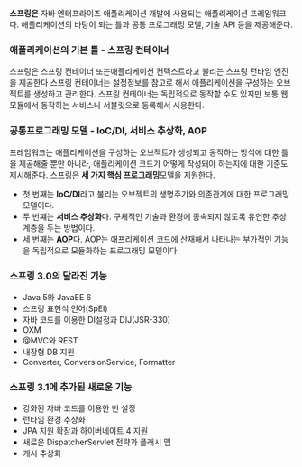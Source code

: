 **스프링은** 자바 엔터프라이즈 애플리케이션 개발에 사용되는 애플리케이션 프레임워크다. 애플리케이션의 바탕이 되는
틀과 공통 프로그래밍 모델, 기술 API 등을 제공해준다.


### 애플리케이션의 기본 틀 - 스프링 컨테이너
스프링은 스프링 컨테이너 또는애플리케이션 컨텍스트라고 불리는 스프링 런타임 엔진을 제공한다 스프링 컨테이너는 설정정보를 참고로 해서 애플리케이션을
구성하는 오브젝트를 생성하고 관리한다. 스프링 컨테이너는 독립적으로 동작할 수도 있지만 보통 웹 모듈에서 동작하는 서비스나 서블릿으로 등록해서
사용한다.

### 공통프로그래밍 모델 - IoC/DI, 서비스 추상화, AOP
프레임워크는 애플리케이션을 구성하는 오브젝트가 생성되고 동작하는 방식에 대한 틀을 제공해줄 뿐만 아니라, 애플리케이션
코드가 어떻게 작성돼야 하는지에 대한 기준도 제시해준다. 스프링은 **세 가지 핵심 프로그래밍**모델을 지원한다.

- 첫 번째는 **IoC/DI**라고 불리는 오브젝트의 생명주기와 의존관계에 대한 프로그래밍 모델이다.
- 두 번쨰는 **서비스 추상화**다. 구체적인 기술과 환경에 종속되지 않도록 유연한 추상 계층을 두는 방법이다.
- 세 번째는 **AOP**다. AOP는 애프리케이션 코드에 산재해서 나타나는 부가적인 기능을 독립적으로 모듈화하는 프로그래밍 모델이다.

### 스프링 3.0의 달라진 기능
- Java 5와 JavaEE 6
- 스프링 표현식 언어(SpEl)
- 자바 코드를 이용한 DI설정과 DIJ(JSR-330)
- OXM
- @MVC와 REST
- 내장형 DB 지원
- Converter, ConversionService, Formatter

### 스프링 3.1에 추가된 새로운 기능
- 강화된 자바 코드를 이용한 빈 설정
- 런타임 환경 추상화
- JPA 지원 확장과 하이버네이트 4 지원
- 새로운 DispatcherServlet 전략과 플래시 맵
- 캐시 추상화
